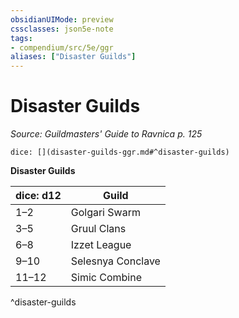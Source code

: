 ```yaml
---
obsidianUIMode: preview
cssclasses: json5e-note
tags:
- compendium/src/5e/ggr
aliases: ["Disaster Guilds"]
---
```

# Disaster Guilds
*Source: Guildmasters' Guide to Ravnica p. 125* 

`dice: [](disaster-guilds-ggr.md#^disaster-guilds)`

**Disaster Guilds**

| dice: d12 | Guild |
|-----------|-------|
| 1–2 | Golgari Swarm |
| 3–5 | Gruul Clans |
| 6–8 | Izzet League |
| 9–10 | Selesnya Conclave |
| 11–12 | Simic Combine |
^disaster-guilds
